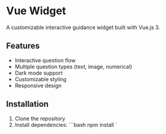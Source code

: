 # Vue Widget

A customizable interactive guidance widget built with Vue.js 3.

## Features

- Interactive question flow
- Multiple question types (text, image, numerical)
- Dark mode support
- Customizable styling
- Responsive design

## Installation

1. Clone the repository
2. Install dependencies:
   \`\`\`bash
   npm install
   \`